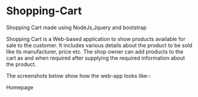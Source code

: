 # Shopping-Cart
Shopping Cart made using NodeJs,Jquery and bootstrap

Shopping Cart is a Web-based application to show products available for sale to the customer. It includes various details about the product to be sold 
like its manufacturer, price etc. The shop owner can add products to the cart as and when required after supplying the required information about the product.

The screenshots below show how the web-app looks like-:

Homepage
